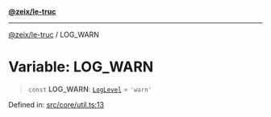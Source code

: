 [**@zeix/le-truc**](../README.md)

***

[@zeix/le-truc](../globals.md) / LOG\_WARN

# Variable: LOG\_WARN

> `const` **LOG\_WARN**: [`LogLevel`](../type-aliases/LogLevel.md) = `'warn'`

Defined in: [src/core/util.ts:13](https://github.com/zeixcom/ui-element/blob/230cd6cc9b2252d1741350e7be8be3e04b6f2cf4/src/core/util.ts#L13)
